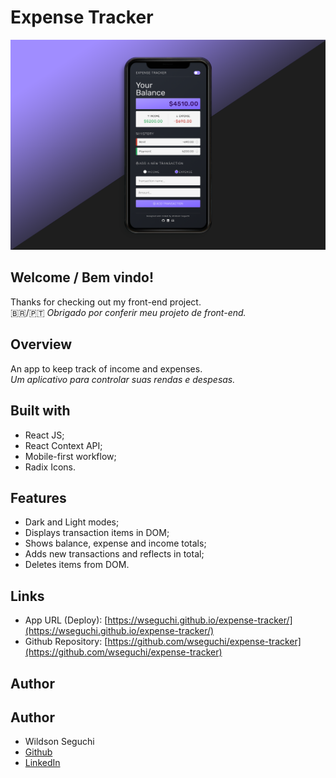 # Expense Tracker

![Design preview for the Expense Tracker App](./app-preview.png)

## Welcome / Bem vindo!

Thanks for checking out my front-end project.<br>
🇧🇷/🇵🇹 _Obrigado por conferir meu projeto de front-end._

## Overview

An app to keep track of income and expenses.<br>
_Um aplicativo para controlar suas rendas e despesas._

## Built with

- React JS;
- React Context API;
- Mobile-first workflow;
- Radix Icons.

## Features

- Dark and Light modes;
- Displays transaction items in DOM;
- Shows balance, expense and income totals;
- Adds new transactions and reflects in total;
- Deletes items from DOM.

## Links

- App URL (Deploy): [https://wseguchi.github.io/expense-tracker/](https://wseguchi.github.io/expense-tracker/)
- Github Repository: [https://github.com/wseguchi/expense-tracker](https://github.com/wseguchi/expense-tracker)

## Author

## Author

- Wildson Seguchi
- [Github](https://github.com/wseguchi)
- [LinkedIn](https://www.linkedin.com/in/wildson-seguchi/?locale=en_US)
